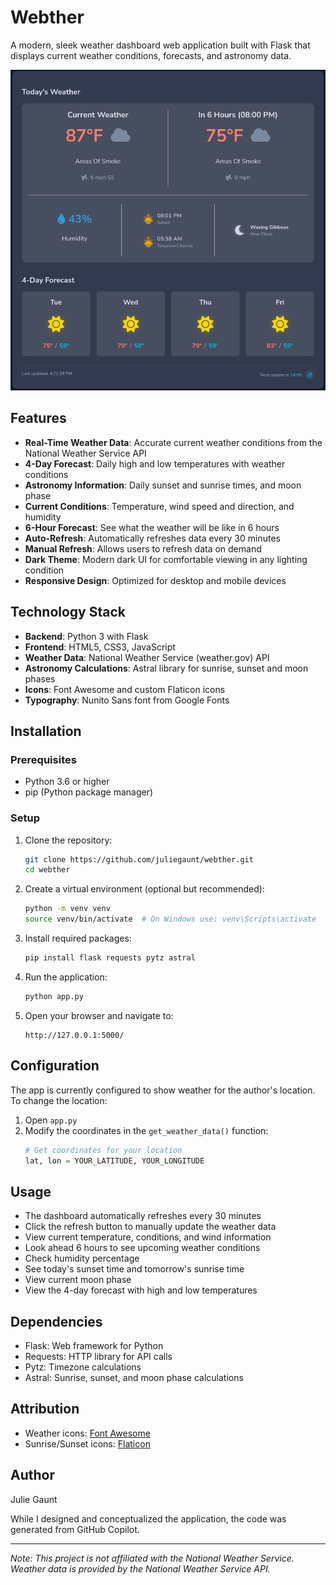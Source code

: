 # Webther

A modern, sleek weather dashboard web application built with Flask that displays current weather conditions, forecasts, and astronomy data.

![Webther Dashboard](webther.png)

## Features

- **Real-Time Weather Data**: Accurate current weather conditions from the National Weather Service API
- **4-Day Forecast**: Daily high and low temperatures with weather conditions
- **Astronomy Information**: Daily sunset and sunrise times, and moon phase
- **Current Conditions**: Temperature, wind speed and direction, and humidity
- **6-Hour Forecast**: See what the weather will be like in 6 hours
- **Auto-Refresh**: Automatically refreshes data every 30 minutes
- **Manual Refresh**: Allows users to refresh data on demand
- **Dark Theme**: Modern dark UI for comfortable viewing in any lighting condition
- **Responsive Design**: Optimized for desktop and mobile devices

## Technology Stack

- **Backend**: Python 3 with Flask
- **Frontend**: HTML5, CSS3, JavaScript
- **Weather Data**: National Weather Service (weather.gov) API
- **Astronomy Calculations**: Astral library for sunrise, sunset and moon phases
- **Icons**: Font Awesome and custom Flaticon icons
- **Typography**: Nunito Sans font from Google Fonts

## Installation

### Prerequisites

- Python 3.6 or higher
- pip (Python package manager)

### Setup

1. Clone the repository:
   ```bash
   git clone https://github.com/juliegaunt/webther.git
   cd webther
   ```

2. Create a virtual environment (optional but recommended):
   ```bash
   python -m venv venv
   source venv/bin/activate  # On Windows use: venv\Scripts\activate
   ```

3. Install required packages:
   ```bash
   pip install flask requests pytz astral
   ```

4. Run the application:
   ```bash
   python app.py
   ```

5. Open your browser and navigate to:
   ```
   http://127.0.0.1:5000/
   ```

## Configuration

The app is currently configured to show weather for the author's location. To change the location:

1. Open `app.py`
2. Modify the coordinates in the `get_weather_data()` function:
   ```python
   # Get coordinates for your location
   lat, lon = YOUR_LATITUDE, YOUR_LONGITUDE
   ```

## Usage

- The dashboard automatically refreshes every 30 minutes
- Click the refresh button to manually update the weather data
- View current temperature, conditions, and wind information
- Look ahead 6 hours to see upcoming weather conditions
- Check humidity percentage
- See today's sunset time and tomorrow's sunrise time
- View current moon phase
- View the 4-day forecast with high and low temperatures

## Dependencies

- Flask: Web framework for Python
- Requests: HTTP library for API calls
- Pytz: Timezone calculations
- Astral: Sunrise, sunset, and moon phase calculations

## Attribution

- Weather icons: [Font Awesome](https://fontawesome.com/)
- Sunrise/Sunset icons: [Flaticon](https://www.flaticon.com/)

## Author

Julie Gaunt

While I designed and conceptualized the application, the code was generated from GitHub Copilot.

---

*Note: This project is not affiliated with the National Weather Service. Weather data is provided by the National Weather Service API.*
